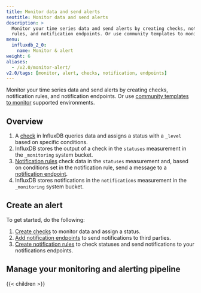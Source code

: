```yaml
---
title: Monitor data and send alerts
seotitle: Monitor data and send alerts
description: >
  Monitor your time series data and send alerts by creating checks, notification
  rules, and notification endpoints. Or use community templates to monitor supported environments.
menu:
  influxdb_2_0:
    name: Monitor & alert
weight: 6
aliases:
  - /v2.0/monitor-alert/
v2.0/tags: [monitor, alert, checks, notification, endpoints]
---
```


Monitor your time series data and send alerts by creating checks, notification
rules, and notification endpoints. Or use [community templates to monitor](/v2.0/monitor-alert/templates/) supported environments.

## Overview

1.  A [check](/v2.0/reference/glossary/#check) in InfluxDB queries data and assigns a status with a `_level` based on specific conditions.
2.  InfluxDB stores the output of a check in the `statuses` measurement in the `_monitoring` system bucket.
3.  [Notification rules](/v2.0/reference/glossary/#notification-rule) check data in the `statuses`
    measurement and, based on conditions set in the notification rule, send a message
    to a [notification endpoint](/v2.0/reference/glossary/#notification-endpoint).
4.  InfluxDB stores notifications in the `notifications` measurement in the `_monitoring` system bucket.

## Create an alert

To get started, do the following:

1.  [Create checks](/v2.0/monitor-alert/checks/create/) to monitor data and assign a status.
2.  [Add notification endpoints](/v2.0/monitor-alert/notification-endpoints/create/)
    to send notifications to third parties.
3.  [Create notification rules](/v2.0/monitor-alert/notification-rules/create) to check
    statuses and send notifications to your notifications endpoints.

## Manage your monitoring and alerting pipeline

{{< children >}}
